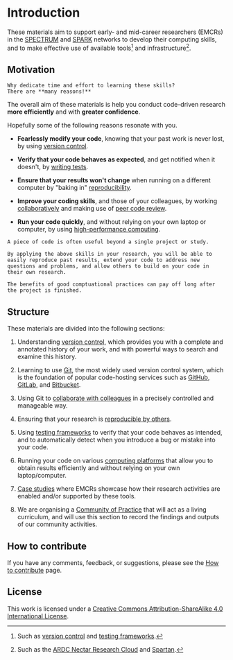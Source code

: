 # Introduction

These materials aim to support
early- and mid-career researchers (EMCRs) in the
[SPECTRUM](https://www.spectrum.edu.au/) and [SPARK](https://www.spark.edu.au/) networks to develop their computing skills, and to make effective use of available tools[^tools] and infrastructure[^infra].

## Motivation

```admonish question
Why dedicate time and effort to learning these skills?
There are **many reasons!**
```

The overall aim of these materials is help you conduct code-driven research **more efficiently** and with **greater confidence**.

Hopefully some of the following reasons resonate with you.

- **Fearlessly modify your code**, knowing that your past work is never lost, by using [version control](./version-control/).

- **Verify that your code behaves as expected**, and get notified when it doesn't, by [writing tests](./testing/).

- **Ensure that your results won't change** when running on a different computer by "baking in" [reproducibility](./reproducibility/).

- **Improve your coding skills**, and those of your colleagues, by working [collaboratively](./collaborating/) and making use of [peer code review](./collaborating/peer-code-review.md).

- **Run your code quickly**, and without relying on your own laptop or computer, by using [high-performance computing](./high-performance-computing/).

```admonish tip title="Foundations of effective research"
A piece of code is often useful beyond a single project or study.

By applying the above skills in your research, you will be able to easily reproduce past results, extend your code to address new questions and problems, and allow others to build on your code in their own research.

The benefits of good comptuational practices can pay off long after the project is finished.
```

## Structure

These materials are divided into the following sections:

1. Understanding [version control](./version-control/), which provides you with a complete and annotated history of your work, and with powerful ways to search and examine this history.

2. Learning to use [Git](./using-git/), the most widely used version control system, which is the foundation of popular code-hosting services such as [GitHub](https://github.com/), [GitLab](https://gitlab.com/public), and [Bitbucket](https://bitbucket.org/).

3. Using Git to [collaborate with colleagues](./collaborating/) in a precisely controlled and manageable way.

4. Ensuring that your research is [reproducible by others](./reproducibility/).

5. Using [testing frameworks](./testing/) to verify that your code behaves as intended, and to automatically detect when you introduce a bug or mistake into your code.

6. Running your code on various [computing platforms]() that allow you to obtain results efficiently and without relying on your own laptop/computer.

7. [Case studies](./case-studies/) where EMCRs showcase how their research activities are enabled and/or supported by these tools.

8. We are organising a [Community of Practice](./community/) that will act as a living curriculum, and will use this section to record the findings and outputs of our community activities.

## How to contribute

If you have any comments, feedback, or suggestions, please see the [How to contribute](how-to-contribute.md) page.

## License

This work is licensed under a [Creative Commons Attribution-ShareAlike 4.0 International License](http://creativecommons.org/licenses/by-sa/4.0/).

<!-- NOTE: cannot link to README.md outside of SUMMARY.md
     https://github.com/rust-lang/mdBook/issues/984 -->
[^tools]: Such as [version control](./version-control/) and [testing frameworks](./testing/).

[^infra]: Such as the [ARDC Nectar Research Cloud][nectar] and [Spartan].

[nectar]: https://ardc.edu.au/services/nectar-research-cloud/
[Spartan]: https://dashboard.hpc.unimelb.edu.au/
